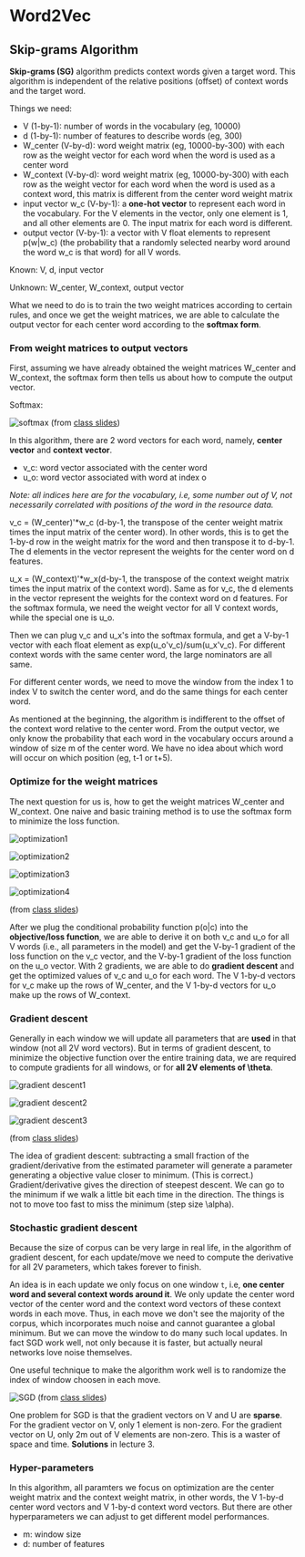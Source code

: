 # Word2Vec

## Skip-grams Algorithm

**Skip-grams (SG)** algorithm predicts context words given a target word. This algorithm is independent of the relative positions (offset) of context words and the target word. 

Things we need:
* V (1-by-1): number of words in the vocabulary (eg, 10000)
* d (1-by-1): number of features to describe words (eg, 300)
* W_center (V-by-d): word weight matrix (eg, 10000-by-300) with each row as the weight vector for each word when the word is used as a center word
* W_context (V-by-d): word weight matrix (eg, 10000-by-300) with each row as the weight vector for each word when the word is used as a context word, this matrix is different from the center word weight matrix
* input vector w_c (V-by-1): a **one-hot vector** to represent each word in the vocabulary. For the V elements in the vector, only one element is 1, and all other elements are 0. The input matrix for each word is different.
* output vector (V-by-1): a vector with V float elements to represent p(w|w_c) (the probability that a randomly selected nearby word around the word w_c is that word) for all V words. 

Known: V, d, input vector

Unknown: W_center, W_context, output vector

What we need to do is to train the two weight matrices according to certain rules, and once we get the weight matrices, we are able to calculate the output vector for each center word according to the **softmax form**.

### From weight matrices to output vectors

First, assuming we have already obtained the weight matrices W_center and W_context, the softmax form then tells us about how to compute the output vector.

Softmax:

![softmax](images/lecture2/softmax.png)
(from [class slides](http://web.stanford.edu/class/cs224n/lectures/cs224n-2017-lecture2.pdf))

In this algorithm, there are 2 word vectors for each word, namely, **center vector** and **context vector**.
* v_c: word vector associated with the center word
* u_o: word vector associated with word at index o

*Note: all indices here are for the vocabulary, i.e, some number out of V, not necessarily correlated with positions of the word in the resource data.*

v_c = (W_center)'*w_c (d-by-1, the transpose of the center weight matrix times the input matrix of the center word). In other words, this is to get the 1-by-d row in the weight matrix for the word and then transpose it to d-by-1. The d elements in the vector represent the weights for the center word on d features.

u_x = (W_context)'*w_x(d-by-1, the transpose of the context weight matrix times the input matrix of the context word). Same as for v_c, the d elements in the vector represent the weights for the context word on d features. For the softmax formula, we need the weight vector for all V context words, while the special one is u_o.

Then we can plug v_c and u_x's into the softmax formula, and get a V-by-1 vector with each float element as exp(u_o'v_c)/sum(u_x'v_c). For different context words with the same center word, the large nominators are all same.

For different center words, we need to move the window from the index 1 to index V to switch the center word, and do the same things for each center word.

As mentioned at the beginning, the algorithm is indifferent to the offset of the context word relative to the center word. From the output vector, we only know the probability that each word in the vocabulary occurs around a window of size m of the center word. We have no idea about which word will occur on which position (eg, t-1 or t+5).

### Optimize for the weight matrices

The next question for us is, how to get the weight matrices W_center and W_context. One naive and basic training method is to use the softmax form to minimize the loss function.

![optimization1](images/lecture2/optimization1.png)

![optimization2](images/lecture2/optimization2.png)

![optimization3](images/lecture2/optimization3.png)

![optimization4](images/lecture2/optimization4.png)

(from [class slides](http://web.stanford.edu/class/cs224n/lectures/cs224n-2017-lecture2.pdf))

After we plug the conditional probability function p(o|c) into the **objective/loss function**, we are able to derive it on both v_c and u_o for all V words (i.e., all parameters in the model) and get the V-by-1 gradient of the loss function on the v_c vector, and the V-by-1 gradient of the loss function on the u_o vector. With 2 gradients, we are able to do **gradient descent** and get the optimized values of v_c and u_o for each word. The V 1-by-d vectors for v_c make up the rows of W_center, and the V 1-by-d vectors for u_o make up the rows of W_context.

### Gradient descent

Generally in each window we will update all parameters that are **used** in that window (not all 2V word vectors). But in terms of gradient descent, to minimize the objective function over the entire training data, we are required to compute gradients for all windows, or for **all 2V elements of \theta**.

![gradient descent1](images/lecture2/gd1.png)

![gradient descent2](images/lecture2/gd2.png)

![gradient descent3](images/lecture2/gd3.png)

(from [class slides](http://web.stanford.edu/class/cs224n/lectures/cs224n-2017-lecture2.pdf))

The idea of gradient descent: subtracting a small fraction of the gradient/derivative from the estimated parameter will generate a parameter generating a objective value closer to minimum. (This is correct.) Gradient/derivative gives the direction of steepest descent. We can go to the minimum if we walk a little bit each time in the direction. The things is not to move too fast to miss the minimum (step size \alpha).

### Stochastic gradient descent

Because the size of corpus can be very large in real life, in the algorithm of gradient descent, for each update/move we need to compute the derivative for all 2V parameters, which takes forever to finish. 

An idea is in each update we only focus on one window `t`, i.e, **one center word and several context words around it**. We only update the center word vector of the center word and the context word vectors of these context words in each move. Thus, in each move we don't see the majority of the corpus, which incorporates much noise and cannot guarantee a global minimum. But we can move the window to do many such local updates. In fact SGD work well, not only because it is faster, but actually neural networks love noise themselves. 

One useful technique to make the algorithm work well is to randomize the index of window choosen in each move.

![SGD](images/lecture2/sgd.png)
(from [class slides](http://web.stanford.edu/class/cs224n/lectures/cs224n-2017-lecture2.pdf))

One problem for SGD is that the gradient vectors on V and U are **sparse**. For the gradient vector on V, only 1 element is non-zero. For the gradient vector on U, only 2m out of V elements are non-zero. This is a waster of space and time. **Solutions** in lecture 3.

### Hyper-parameters

In this algorithm, all paramters we focus on optimization are the center weight matrix and the context weight matrix, in other words, the V 1-by-d center word vectors and V 1-by-d context word vectors. But there are other hyperparameters we can adjust to get different model performances.

* m: window size
* d: number of features
